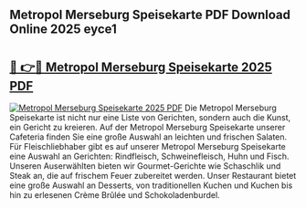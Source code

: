 ## Metropol Merseburg Speisekarte PDF Download Online 2025 eyce1

# <h2><a href="http://gc8qc46.nevu.top/?p=Metropol+Merseburg+Speisekarte">🔗 👉🔴 Metropol Merseburg Speisekarte 2025 PDF</a></h2>

[![Metropol Merseburg Speisekarte 2025 PDF](https://i.imgur.com/dBaPXMq.png)](http://gc8qc46.nevu.top/?p=Metropol+Merseburg+Speisekarte)
Die Metropol Merseburg Speisekarte ist nicht nur eine Liste von Gerichten, sondern auch die Kunst, ein Gericht zu kreieren. Auf der Metropol Merseburg Speisekarte unserer Cafeteria finden Sie eine große Auswahl an leichten und frischen Salaten. Für Fleischliebhaber gibt es auf unserer Metropol Merseburg Speisekarte eine Auswahl an Gerichten: Rindfleisch, Schweinefleisch, Huhn und Fisch. Unseren Auserwählten bieten wir Gourmet-Gerichte wie Schaschlik und Steak an, die auf frischem Feuer zubereitet werden. Unser Restaurant bietet eine große Auswahl an Desserts, von traditionellen Kuchen und Kuchen bis hin zu erlesenen Crème Brûlée und Schokoladenburdel.
